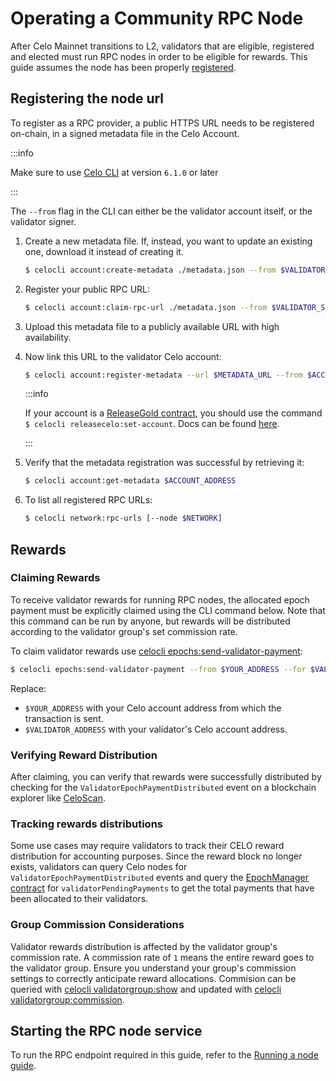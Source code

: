 # Operating a Community RPC Node

After Celo Mainnet transitions to L2, validators that are eligible, registered and elected must run RPC nodes in order to be eligible for rewards. This guide assumes the node has been properly [registered](/cel2/operators/registering-as-rpc-node).

## Registering the node url

To register as a RPC provider, a public HTTPS URL needs to be registered on-chain, in a signed metadata file in the Celo Account.

:::info

Make sure to use [Celo CLI](/cli/index.md) at version `6.1.0` or later

:::

The `--from`  flag in the CLI can either be the validator account itself, or the validator signer.

1. Create a new metadata file. If, instead, you want to update an existing one, download it instead of creating it.

    ```bash
    $ celocli account:create-metadata ./metadata.json --from $VALIDATOR_SIGNER
    ```

2. Register your public RPC URL:

    ```bash
    $ celocli account:claim-rpc-url ./metadata.json --from $VALIDATOR_SIGNER --rpcUrl $RPC_URL
    ```

3. Upload this metadata file to a publicly available URL with high availability.
4. Now link this URL to the validator Celo account:

    ```bash
    $ celocli account:register-metadata --url $METADATA_URL --from $ACCOUNT_ADDRESS
    ```

    :::info

    If your account is a [ReleaseGold contract](/what-is-celo/using-celo/manage/release-gold), you should use the command `$ celocli releasecelo:set-account`. Docs can be found [here](/cli/releasecelo#celocli-releaseceloset-account).

    :::

5. Verify that the metadata registration was successful by retrieving it:

    ```bash
    $ celocli account:get-metadata $ACCOUNT_ADDRESS
    ```

6. To list all registered RPC URLs:

    ```bash
    $ celocli network:rpc-urls [--node $NETWORK]
    ```

## Rewards

### Claiming Rewards

To receive validator rewards for running RPC nodes, the allocated epoch payment must be explicitly claimed using the CLI command below. Note that this command can be run by anyone, but rewards will be distributed according to the validator group's set commission rate.

To claim validator rewards use [celocli epochs:send-validator-payment](https://docs.celo.org/cli/epochs#celocli-epochssend-validator-payment):

```bash
$ celocli epochs:send-validator-payment --from $YOUR_ADDRESS --for $VALIDATOR_ADDRESS
```

Replace:

- `$YOUR_ADDRESS` with your Celo account address from which the transaction is sent.
- `$VALIDATOR_ADDRESS` with your validator's Celo account address.

### Verifying Reward Distribution

After claiming, you can verify that rewards were successfully distributed by checking for the `ValidatorEpochPaymentDistributed` event on a blockchain explorer like [CeloScan](https://celoscan.io/address/0xf424b5e85b290b66ac20f8a9eab75e25a526725e).

### Tracking rewards distributions

Some use cases may require validators to track their CELO reward distribution for accounting purposes. Since the reward block no longer exists, validators can query Celo nodes for `ValidatorEpochPaymentDistributed` events and query the [EpochManager contract](/contracts/core-contracts) for `validatorPendingPayments` to get the total payments that have been allocated to their validators.

### Group Commission Considerations

Validator rewards distribution is affected by the validator group's commission rate. A commission rate of `1` means the entire reward goes to the validator group. Ensure you understand your group's commission settings to correctly anticipate reward allocations. Commision can be queried with [celocli validatorgroup:show](https://docs.celo.org/cli/validatorgroup#celocli-validatorgroupshow-arg1) and updated with [celocli validatorgroup:commission](https://docs.celo.org/cli/validatorgroup#celocli-validatorgroupcommission).



## Starting the RPC node service

To run the RPC endpoint required in this guide, refer to the  [Running a node guide](run-node.md).